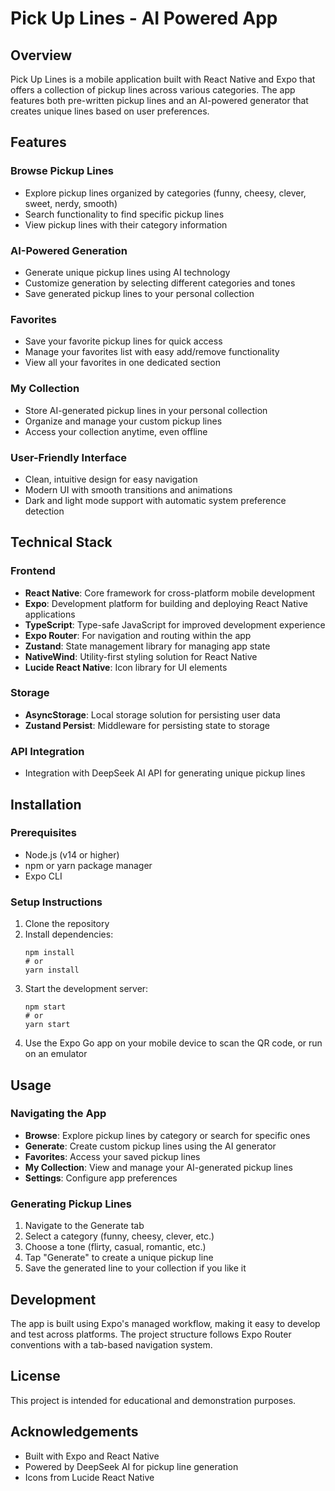# Pick Up Lines - AI Powered App

## Overview

Pick Up Lines is a mobile application built with React Native and Expo that offers a collection of pickup lines across various categories. The app features both pre-written pickup lines and an AI-powered generator that creates unique lines based on user preferences.

## Features

### Browse Pickup Lines

- Explore pickup lines organized by categories (funny, cheesy, clever, sweet, nerdy, smooth)
- Search functionality to find specific pickup lines
- View pickup lines with their category information

### AI-Powered Generation

- Generate unique pickup lines using AI technology
- Customize generation by selecting different categories and tones
- Save generated pickup lines to your personal collection

### Favorites

- Save your favorite pickup lines for quick access
- Manage your favorites list with easy add/remove functionality
- View all your favorites in one dedicated section

### My Collection

- Store AI-generated pickup lines in your personal collection
- Organize and manage your custom pickup lines
- Access your collection anytime, even offline

### User-Friendly Interface

- Clean, intuitive design for easy navigation
- Modern UI with smooth transitions and animations
- Dark and light mode support with automatic system preference detection

## Technical Stack

### Frontend

- **React Native**: Core framework for cross-platform mobile development
- **Expo**: Development platform for building and deploying React Native applications
- **TypeScript**: Type-safe JavaScript for improved development experience
- **Expo Router**: For navigation and routing within the app
- **Zustand**: State management library for managing app state
- **NativeWind**: Utility-first styling solution for React Native
- **Lucide React Native**: Icon library for UI elements

### Storage

- **AsyncStorage**: Local storage solution for persisting user data
- **Zustand Persist**: Middleware for persisting state to storage

### API Integration

- Integration with DeepSeek AI API for generating unique pickup lines

## Installation

### Prerequisites

- Node.js (v14 or higher)
- npm or yarn package manager
- Expo CLI

### Setup Instructions

1. Clone the repository
2. Install dependencies:
   ```
   npm install
   # or
   yarn install
   ```
3. Start the development server:
   ```
   npm start
   # or
   yarn start
   ```
4. Use the Expo Go app on your mobile device to scan the QR code, or run on an emulator

## Usage

### Navigating the App

- **Browse**: Explore pickup lines by category or search for specific ones
- **Generate**: Create custom pickup lines using the AI generator
- **Favorites**: Access your saved pickup lines
- **My Collection**: View and manage your AI-generated pickup lines
- **Settings**: Configure app preferences

### Generating Pickup Lines

1. Navigate to the Generate tab
2. Select a category (funny, cheesy, clever, etc.)
3. Choose a tone (flirty, casual, romantic, etc.)
4. Tap "Generate" to create a unique pickup line
5. Save the generated line to your collection if you like it

## Development

The app is built using Expo's managed workflow, making it easy to develop and test across platforms. The project structure follows Expo Router conventions with a tab-based navigation system.

## License

This project is intended for educational and demonstration purposes.

## Acknowledgements

- Built with Expo and React Native
- Powered by DeepSeek AI for pickup line generation
- Icons from Lucide React Native
